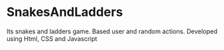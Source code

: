 # SnakesAndLadders
Its snakes and ladders game. Based user and random actions. Developed using Html, CSS and Javascript
